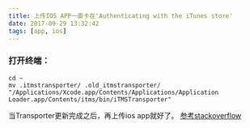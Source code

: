 ```yaml
---
title: 上传IOS APP一直卡在'Authenticating with the iTunes store'
date: 2017-09-29 13:32:42
tags: [app, ios]
---
```

### 打开终端：
```shell
cd ~
mv .itmstransporter/ .old_itmstransporter/
"/Applications/Xcode.app/Contents/Applications/Application Loader.app/Contents/itms/bin/iTMSTransporter"
```
当Transporter更新完成之后，再上传ios app就好了。
[参考stackoverflow](https://stackoverflow.com/questions/22443425/application-loader-stuck-at-authenticating-with-the-itunes-store-when-uploadin/40423739#40423739)